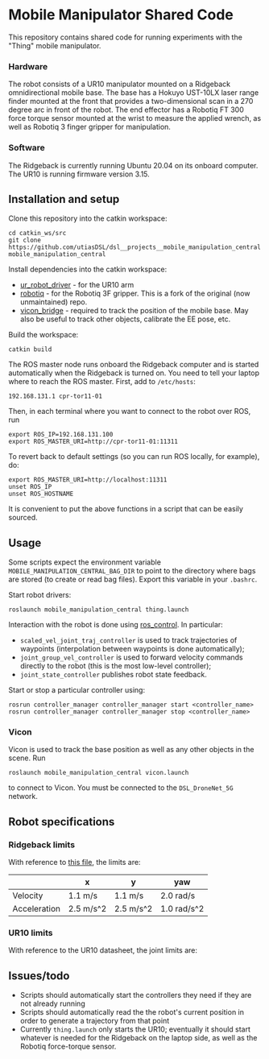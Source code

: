 # Mobile Manipulator Shared Code

This repository contains shared code for running experiments with the "Thing"
mobile manipulator.

### Hardware

The robot consists of a UR10 manipulator mounted on a Ridgeback omnidirectional
mobile base. The base has a Hokuyo UST-10LX laser range finder mounted at the
front that provides a two-dimensional scan in a 270 degree arc in front of the
robot. The end effector has a Robotiq FT 300 force torque sensor mounted at the
wrist to measure the applied wrench, as well as Robotiq 3 finger gripper for
manipulation.

### Software

The Ridgeback is currently running Ubuntu 20.04 on its onboard computer. The
UR10 is running firmware version 3.15.

## Installation and setup

Clone this repository into the catkin workspace:
```
cd catkin_ws/src
git clone https://github.com/utiasDSL/dsl__projects__mobile_manipulation_central mobile_manipulation_central
```

Install dependencies into the catkin workspace:
* [ur_robot_driver](https://github.com/UniversalRobots/Universal_Robots_ROS_Driver) - for the UR10 arm
* [robotiq](https://github.com/TAMS-Group/robotiq) - for the Robotiq 3F gripper. This is a fork of the original (now unmaintained) repo.
* [vicon_bridge](https://github.com/ethz-asl/vicon_bridge) - required to track
  the position of the mobile base. May also be useful to track other objects,
  calibrate the EE pose, etc.

Build the workspace:
```
catkin build
```

The ROS master node runs onboard the Ridgeback computer and is started
automatically when the Ridgeback is turned on. You need to tell your laptop
where to reach the ROS master. First, add to `/etc/hosts`:
```
192.168.131.1 cpr-tor11-01
```
Then, in each terminal where you want to connect to the robot over ROS, run
```
export ROS_IP=192.168.131.100
export ROS_MASTER_URI=http://cpr-tor11-01:11311
```
To revert back to default settings (so you can run ROS locally, for example),
do:
```
export ROS_MASTER_URI=http://localhost:11311
unset ROS_IP
unset ROS_HOSTNAME
```
It is convenient to put the above functions in a script that can be easily
sourced.

## Usage

Some scripts expect the environment variable
`MOBILE_MANIPULATION_CENTRAL_BAG_DIR` to point to the directory where bags are
stored (to create or read bag files). Export this variable in your `.bashrc`.

Start robot drivers:
```
roslaunch mobile_manipulation_central thing.launch
```

Interaction with the robot is done using
[ros_control](http://wiki.ros.org/ros_control). In particular:
* `scaled_vel_joint_traj_controller` is used to track trajectories of waypoints (interpolation between waypoints is done automatically);
* `joint_group_vel_controller` is used to forward velocity commands directly to the robot (this is the most low-level controller);
* `joint_state_controller` publishes robot state feedback.

Start or stop a particular controller using:
```
rosrun controller_manager controller_manager start <controller_name>
rosrun controller_manager controller_manager stop <controller_name>
```

### Vicon

Vicon is used to track the base position as well as any other objects in the
scene. Run
```
roslaunch mobile_manipulation_central vicon.launch
```
to connect to Vicon. You must be connected to the `DSL_DroneNet_5G` network.

## Robot specifications

### Ridgeback limits

With reference to [this
file](https://github.com/ridgeback/ridgeback/blob/melodic-devel/ridgeback_control/config/control.yaml),
the limits are:

|              | x         | y         | yaw          |
| ------------ | --------- | --------- | ------------ |
| Velocity     | 1.1 m/s   | 1.1 m/s   | 2.0 rad/s    |
| Acceleration | 2.5 m/s^2 | 2.5 m/s^2 | 1.0 rad/s^2  |

### UR10 limits
With reference to the UR10 datasheet, the joint limits are:

## Issues/todo
* Scripts should automatically start the controllers they need if they are not
  already running
* Scripts should automatically read the the robot's current position in order
  to generate a trajectory from that point
* Currently `thing.launch` only starts the UR10; eventually it should start
  whatever is needed for the Ridgeback on the laptop side, as well as the
  Robotiq force-torque sensor.
